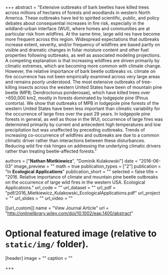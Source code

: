 +++
abstract = "Extensive outbreaks of bark beetles have killed trees across millions of hectares of forests and woodlands in western North America. These outbreaks have led to spirited scientific, public, and policy debates about consequential increases in  fire risk, especially in the wildland–urban interface (WUI), where homes and communities are at particular risk from wildfires. At the same time, large wild res have become more frequent across this region. Widespread expectations that outbreaks increase extent, severity, and/or frequency of wildfires are based partly on visible and dramatic changes in foliar moisture content and other fuel properties following outbreaks, as well as associated modeling projections. A competing explanation is that increasing wildfires are driven primarily by climatic extremes, which are becoming more common with climate change. However, the relative importance of bark beetle outbreaks vs. climate on fire occurrence has not been empirically examined across very large areas and remains poorly understood. The most extensive outbreaks of tree-killing insects across the western United States have been of mountain pine beetle (MPB; Dendroctonus ponderosae), which have killed trees over >650,000 km2, mostly in forests dominated by lodgepole pine (Pinus contorta). We show that outbreaks of MPB in lodgepole pine forests of the western United States have been less important than climatic variability for the occurrence of large fires over the past 29 years. In lodgepole pine forests in general, as well as those in the WUI, occurrence of large fires was determined primarily by current and antecedent high temperatures and low precipitation but was unaffected by preceding outbreaks. Trends of increasing co-occurrence of wildfires and outbreaks are due to a common climatic driver rather than interactions between these disturbances. Reducing wild fire risk hinges on addressing the underlying climatic drivers rather than treating beetle-affected forests."

authors = ["**Nathan Mietkiewicz**", "Dominik Kulakowski"]
date = "2016-06-03"
image_preview = ""
math = true
publication_types = ["2"]
publication = "In **Ecological Applications**"
publication_short = ""
selected = false
title = "2016. Relative importance of climate and mountain pine beetle outbreaks on the occurrence of large wild fires in the western USA. Ecological Applications."
url_code = ""
url_dataset = ""
url_pdf = "pdf/2016_Mietkiewicz_Kulakowski_EcologicalApplications.pdf"
url_project = ""
url_slides = ""
url_video = ""

[[url_custom]]
name = "View Journal Article"
url = "http://onlinelibrary.wiley.com/doi/10.1002/eap.1400/abstract"

# Optional featured image (relative to `static/img/` folder).
[header]
image = ""
caption = ""

+++
